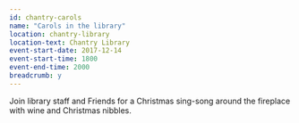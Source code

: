 ```yaml
---
id: chantry-carols
name: "Carols in the library"
location: chantry-library
location-text: Chantry Library
event-start-date: 2017-12-14
event-start-time: 1800
event-end-time: 2000
breadcrumb: y
---
```


Join library staff and Friends for a Christmas sing-song around the fireplace with wine and Christmas nibbles.
